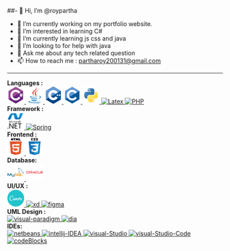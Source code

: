 ##- 👋 Hi, I’m @roypartha
- 🔭 I’m currently working on my portfolio website.
- 👀 I’m interested in learning C#
- 🌱 I’m currently learning js css and java
- 💞️ I’m looking to for help with java
- 💬 Ask me about any tech related question
- 📫 How to reach me : partharoy200131@gmail.com

<hr/>
<div>
    <b>Languages :</b> <br/>
    <!-- C# -->
    <a href="https://www.w3schools.com/cs/" target="_blank"> <img src="https://raw.githubusercontent.com/devicons/devicon/master/icons/csharp/csharp-original.svg" alt="csharp" width="40" height="40"/> </a>
    <!-- JAVA -->
    <a href="https://www.java.com" target="_blank"> <img src="https://raw.githubusercontent.com/devicons/devicon/master/icons/java/java-original.svg" alt="java" width="40" height="40"/> </a>
    <!-- C++ -->
    <a href="https://www.w3schools.com/cpp/" target="_blank"> <img src="https://raw.githubusercontent.com/devicons/devicon/master/icons/cplusplus/cplusplus-original.svg" alt="cplusplus" width="40" height="40"/> </a>
    <!-- C -->
    <a href="https://www.cprogramming.com/" target="_blank"> <img src="https://raw.githubusercontent.com/devicons/devicon/master/icons/c/c-original.svg" alt="c" width="40" height="40"/> </a>
    <!-- Python -->
    <a href="https://www.python.org" target="_blank"> <img src="https://raw.githubusercontent.com/devicons/devicon/master/icons/python/python-original.svg" alt="python" width="40" height="40"/> 
  <!-- LaTex -->
    <a href="" target="_blank"> <img src="https://www.latex-project.org/img/latex-project-logo.svg" alt="Latex" width="120" height="40"/> </a>
<!-- PHP -->
    <a href="https://raw.githubusercontent.com/devicons/devicon/master/icons/php/php-original.svg" target="_blank"> <img src="https://worldvectorlogo.com/logo/php-1" alt="PHP" width="120" height="40"/> </a>
    
    
</div>
<div>
    <b>Framework :</b> <br/>
    <!-- .NET -->
    <a href="https://dotnet.microsoft.com/" target="_blank"> <img src="https://raw.githubusercontent.com/devicons/devicon/master/icons/dot-net/dot-net-original-wordmark.svg" alt="dotnet" width="40" height="40"/> </a>
   <!-- JavaSpring -->
   <a href="https://spring.io/" target="_blank"> <img src="/Resources/spring-3" alt="Spring" width="40" height="40"/> </a>
</div>
<div>
    <b>Frontend :</b> <br/>
    <!-- HTML5 -->
    <a href="https://www.w3.org/html/" target="_blank" rel="noreferrer"> <img src="https://raw.githubusercontent.com/devicons/devicon/master/icons/html5/html5-original-wordmark.svg" alt="html5" width="40" height="40"/> </a>
    <!-- CSS -->
    <a href="https://www.w3schools.com/css/" target="_blank" rel="noreferrer"> <img src="https://raw.githubusercontent.com/devicons/devicon/master/icons/css3/css3-original-wordmark.svg" alt="css3" width="40" height="40"/> </a>
</div>
<div>
    <b>Database:</b> <br/>
    <!-- MySQL -->
     <a href="https://www.mysql.com/" target="_blank" rel="noreferrer"> <img src="https://raw.githubusercontent.com/devicons/devicon/master/icons/mysql/mysql-original-wordmark.svg" alt="mysql" width="40" height="40"/> </a>
    <!-- Oracle -->
    <a href="https://www.oracle.com/" target="_blank" rel="noreferrer"> <img src="https://raw.githubusercontent.com/devicons/devicon/master/icons/oracle/oracle-original.svg" alt="oracle" width="40" height="40"/> </a>
    <!-- Firebase -->
</div>
<div>
    <b>UI/UX :</b> <br/>
    <!-- Canva -->
    <a href="https://www.canva.com/" target="_blank" rel="noreferrer"> <img src="/Resources/canva.svg" alt="canva" width="40" height="40"/> </a>
    <!-- AdobeXD -->
    <a href="https://www.adobe.com/products/xd.html" target="_blank"> <img src="https://cdn.worldvectorlogo.com/logos/adobe-xd.svg" alt="xd" width="40" height="40"/> </a>
    <!-- Pencil -->
    <!-- Figma -->
    <a href="https://www.figma.com/" target="_blank" rel="noreferrer"> <img src="https://www.vectorlogo.zone/logos/figma/figma-icon.svg" alt="figma" width="40" height="40"/> </a>
</div>
<div>
    <b>UML Design :</b> <br/>
    <!-- Visual-Paradigm -->
    <a href="https://www.visual-paradigm.com/" target="_blank" rel="noreferrer"> <img src="https://cdn-images.visual-paradigm.com/home/15.0/vp_logo_header.png" alt="visual-paradigm" width="130"/>
    </a>
    <!-- Dia  -->
    <a href="http://dia-installer.de/" target="_blank" rel="noreferrer"> <img src="http://static.dia-installer.de/images/dia.png" alt="dia" width="40" height="40"/> </a>

</div>
<div>
    <b>IDEs:</b> <br/>
    <!-- NetBeans -->
    <a href="https://netbeans.apache.org/" target="_blank" rel="noreferrer"> <img src="https://netbeans.apache.org/images/apache-netbeans.svg" alt="netbeans" width="40" height="40"/> </a>
    <!-- Intellij-IDEA -->
    <a href="https://www.jetbrains.com/idea/" target="_blank" rel="noreferrer"> <img src="https://upload.wikimedia.org/wikipedia/commons/thumb/9/9c/IntelliJ_IDEA_Icon.svg/512px-IntelliJ_IDEA_Icon.svg.png?20200803071016" alt="intellij-IDEA" width="40" height="40"/> </a>
    <!-- Visual-Studio -->
    <a href="https://visualstudio.microsoft.com/vs/" target="_blank" rel="noreferrer"> <img src="https://seeklogo.com/images/V/visual-studio-logo-14F95CF819-seeklogo.com.png" alt="visual-Studio" width="40" height="40"/> </a>
    <!-- Visual-Studio-Code -->
    <a href="https://code.visualstudio.com/" target="_blank" rel="noreferrer"> <img src="https://upload.wikimedia.org/wikipedia/commons/thumb/9/9a/Visual_Studio_Code_1.35_icon.svg/512px-Visual_Studio_Code_1.35_icon.svg.png?20210804221519" alt="visual-Studio-Code" width="40" height="40"/> </a>
    <!-- CodeBlocks -->
    <a href="http://www.codeblocks.org/downloads/binaries/" target="_blank" rel="noreferrer"> <img src="https://dl.flathub.org/repo/appstream/x86_64/icons/128x128/org.codeblocks.codeblocks.png" alt="codeBlocks" width="40" height="40"/> </a>
</div>
<!---
roypartha/roypartha is a ✨ special ✨ repository because its `README.md` (this file) appears on your GitHub profile.
You can click the Preview link to take a look at your changes.
--->
